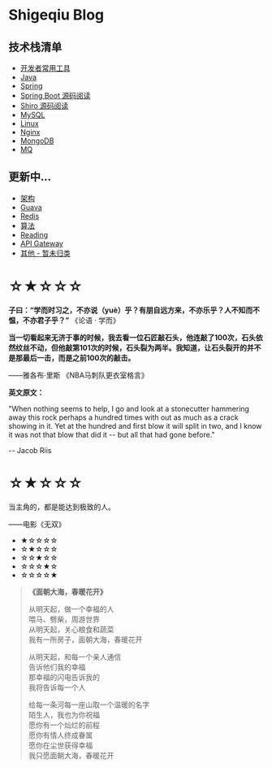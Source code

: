 # Shigeqiu Blog

## 技术栈清单

- [开发者常用工具](article/tool/README.md)
- [Java](article/java/README.md)
- [Spring](article/spring/README.md)
- [Spring Boot 源码阅读](article/spring-boot-source/README.md)
- [Shiro 源码阅读](article/shiro/README.md)
- [MySQL](article/mysql/README.md)
- [Linux](article/linux/README.md)
- [Nginx](article/nginx/README.md)
- [MongoDB](article/mongodb/README.md)
- [MQ](article/mq/README.md)


## 更新中...

- [架构](article/架构/README.md)
- [Guava](article/guava/README.md)
- [Redis](article/redis/README.md)
- [算法](article/算法/README.md)
- [Reading](article/reading/README.md)
- [API Gateway](article/gateway/README.md)
- [其他 - 暂未归类](article/other/README.md)


# ☆★☆☆☆

**子曰：“学而时习之，不亦说（yuè）乎？有朋自远方来，不亦乐乎？人不知而不愠，不亦君子乎？”**  《论语 · 学而》



**当一切看起来无济于事的时候，我去看一位石匠敲石头，他连敲了100次，石头依然纹丝不动，但他敲第101次的时候，石头裂为两半。我知道，让石头裂开的并不是那最后一击，而是之前100次的敲击。**

 ——雅各布·里斯 《NBA马刺队更衣室格言》

**英文原文：**

"When nothing seems to help, I go and look at a stonecutter hammering away this rock perhaps a hundred times with out as much as a crack showing in it. Yet at the hundred and first blow it will split in two, and I know it was not that blow that did it -- but all that had gone before."  

 -- Jacob Riis

# ☆★☆☆☆

当主角的，都是能达到极致的人。

 ——电影《无双》


- ★☆☆☆☆  
- ☆★☆☆☆  
- ☆☆★☆☆  
- ☆☆☆★☆   
- ☆☆☆☆★  

> **《面朝大海，春暖花开》**
>
> 从明天起，做一个幸福的人   
> 喂马、劈柴，周游世界   
> 从明天起，关心粮食和蔬菜   
> 我有一所房子，面朝大海，春暖花开   
>
>
> 从明天起，和每一个亲人通信   
> 告诉他们我的幸福  
> 那幸福的闪电告诉我的  
> 我将告诉每一个人  
>
>
> 给每一条河每一座山取一个温暖的名字  
> 陌生人，我也为你祝福  
> 愿你有一个灿烂的前程  
> 愿你有情人终成眷属  
> 愿你在尘世获得幸福  
> 我只愿面朝大海，春暖花开  
